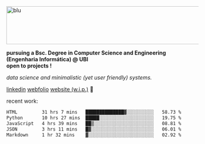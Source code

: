 
<img width="1415" height="100" alt="blu" src="https://github.com/rdsilva01/rdsilva01/assets/101207588/deb060e5-d035-4f09-b511-e3f50605b207">

**pursuing a Bsc. Degree in Computer Science and Engineering (Engenharia Informática) @ UBI** \
**open to projects !**

*data science and minimalistic (yet user friendly) systems.*

[linkedin](https://www.linkedin.com/in/rodrigo-silva-455b291bb/)
[webfolio](https://rdsilva01.github.io/portfolio-resume)
[website (w.i.p.)](https://rdsilva01.github.io/) 🏁

<!-- ![](https://komarev.com/ghpvc/?username=rdsilva01) -->

recent work:
<!--START_SECTION:waka-->

```txt
HTML         31 hrs 7 mins   ██████████████▓░░░░░░░░░░   58.73 %
Python       10 hrs 27 mins  █████░░░░░░░░░░░░░░░░░░░░   19.75 %
JavaScript   4 hrs 39 mins   ██▒░░░░░░░░░░░░░░░░░░░░░░   08.81 %
JSON         3 hrs 11 mins   █▓░░░░░░░░░░░░░░░░░░░░░░░   06.01 %
Markdown     1 hr 32 mins    ▓░░░░░░░░░░░░░░░░░░░░░░░░   02.92 %
```

<!--END_SECTION:waka-->

